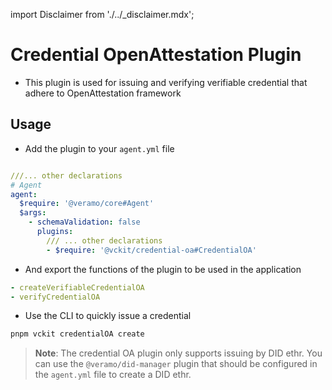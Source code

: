 import Disclaimer from './../\_disclaimer.mdx';

# Credential OpenAttestation Plugin

<Disclaimer />

- This plugin is used for issuing and verifying verifiable credential that adhere to OpenAttestation framework

## Usage

- Add the plugin to your `agent.yml` file

```yaml

///... other declarations
# Agent
agent:
  $require: '@veramo/core#Agent'
  $args:
    - schemaValidation: false
      plugins:
        /// ... other declarations
        - $require: '@vckit/credential-oa#CredentialOA'
```

- And export the functions of the plugin to be used in the application

```yaml
- createVerifiableCredentialOA
- verifyCredentialOA
```

- Use the CLI to quickly issue a credential

```bash
pnpm vckit credentialOA create
```

> **Note**: The credential OA plugin only supports issuing by DID ethr. You can use the `@veramo/did-manager` plugin that should be configured in the `agent.yml` file to create a DID ethr.
